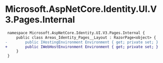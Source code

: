 # Microsoft.AspNetCore.Identity.UI.V3.Pages.Internal

``` diff
 namespace Microsoft.AspNetCore.Identity.UI.V3.Pages.Internal {
     public class Areas_Identity_Pages__Layout : RazorPage<object> {
-        public IHostingEnvironment Environment { get; private set; }
+        public IWebHostEnvironment Environment { get; private set; }
     }
 }
```

